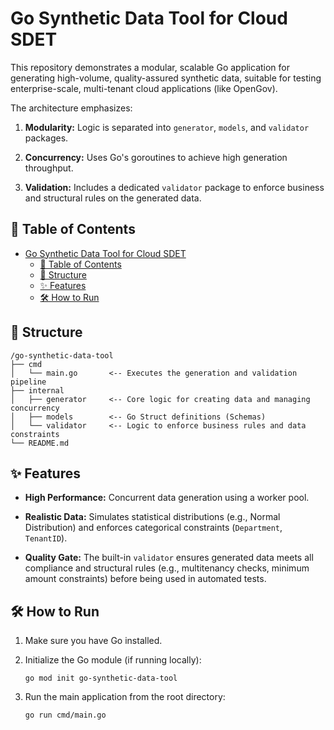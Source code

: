 # Go Synthetic Data Tool for Cloud SDET

This repository demonstrates a modular, scalable Go application for generating high-volume, quality-assured synthetic data, suitable for testing enterprise-scale, multi-tenant cloud applications (like OpenGov).

The architecture emphasizes:

1. **Modularity:** Logic is separated into `generator`, `models`, and `validator` packages.

2. **Concurrency:** Uses Go's goroutines to achieve high generation throughput.

3. **Validation:** Includes a dedicated `validator` package to enforce business and structural rules on the generated data.

## 📝 Table of Contents

- [Go Synthetic Data Tool for Cloud SDET](#go-synthetic-data-tool-for-cloud-sdet)
  - [📝 Table of Contents](#-table-of-contents)
  - [🚀 Structure](#-structure)
  - [✨ Features](#-features)
  - [🛠️ How to Run](#️-how-to-run)

## 🚀 Structure

```
/go-synthetic-data-tool
├── cmd
│   └── main.go       <-- Executes the generation and validation pipeline
├── internal
│   ├── generator     <-- Core logic for creating data and managing concurrency
│   ├── models        <-- Go Struct definitions (Schemas)
│   └── validator     <-- Logic to enforce business rules and data constraints
└── README.md
```

## ✨ Features

* **High Performance:** Concurrent data generation using a worker pool.

* **Realistic Data:** Simulates statistical distributions (e.g., Normal Distribution) and enforces categorical constraints (`Department`, `TenantID`).

* **Quality Gate:** The built-in `validator` ensures generated data meets all compliance and structural rules (e.g., multitenancy checks, minimum amount constraints) before being used in automated tests.

## 🛠️ How to Run

1. Make sure you have Go installed.

2. Initialize the Go module (if running locally):

   ```
   go mod init go-synthetic-data-tool 
   
   ```

3. Run the main application from the root directory:

   ```
   go run cmd/main.go
   ```
